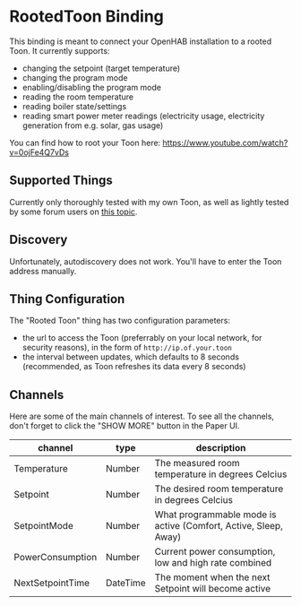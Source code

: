 # RootedToon Binding

This binding is meant to connect your OpenHAB installation to a rooted Toon. It currently supports:
 * changing the setpoint (target temperature)
 * changing the program mode
 * enabling/disabling the program mode
 * reading the room temperature
 * reading boiler state/settings
 * reading smart power meter readings (electricity usage, electricity generation from e.g. solar, gas usage)

You can find how to root your Toon here: https://www.youtube.com/watch?v=0ojFe4Q7vDs

## Supported Things

Currently only thoroughly tested with my own Toon, as well as lightly tested by some forum users on [this topic](https://community.openhab.org/t/rooted-locally-accessible-toon/65958).

## Discovery

Unfortunately, autodiscovery does not work. You'll have to enter the Toon address manually.

## Thing Configuration

The "Rooted Toon" thing has two configuration parameters: 
 * the url to access the Toon (preferrably on your local network, for security reasons), in the form of `http://ip.of.your.toon`
 * the interval between updates, which defaults to 8 seconds (recommended, as Toon refreshes its data every 8 seconds)

## Channels

Here are some of the main channels of interest. To see all the channels, don't forget to click the "SHOW MORE" button in the Paper UI.


| channel           | type     | description                                                      |
|-------------------|----------|------------------------------------------------------------------|
| Temperature       | Number   | The measured room temperature in degrees Celcius                 |
| Setpoint          | Number   | The desired room temperature in degrees Celcius                  |
| SetpointMode      | Number   | What programmable mode is active (Comfort, Active, Sleep, Away)  |
| PowerConsumption  | Number   | Current power consumption, low and high rate combined            |
| NextSetpointTime  | DateTime | The moment when the next Setpoint will become active             |
